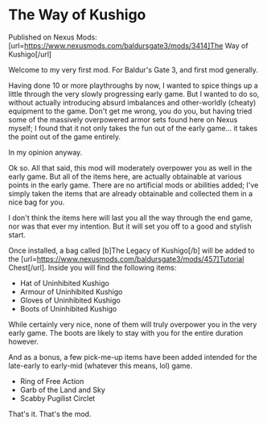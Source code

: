 # The Way of Kushigo

Published on Nexus Mods: [url=https://www.nexusmods.com/baldursgate3/mods/3414]The Way of Kushigo[/url]

Welcome to my very first mod. For Baldur's Gate 3, and first mod generally.

Having done 10 or more playthroughs by now, I wanted to spice things up a little through the very slowly progressing early game. But I wanted to do so, without actually introducing absurd imbalances and other-worldly (cheaty) equipment to the game. Don't get me wrong, you do you, but having tried some of the massively overpowered armor sets found here on Nexus myself; I found that it not only takes the fun out of the early game... it takes the point out of the game entirely.

In my opinion anyway.

Ok so. All that said, this mod will moderately overpower you as well in the early game. But all of the items here, are actually obtainable at various points in the early game. There are no artificial mods or abilities added; I've simply taken the items that are already obtainable and collected them in a nice bag for you.

I don't think the items here will last you all the way through the end game, nor was that ever my intention. But it will set you off to a good and stylish start.

Once installed, a bag called [b]The Legacy of Kushigo[/b] will be added to the [url=https://www.nexusmods.com/baldursgate3/mods/457]Tutorial Chest[/url]. Inside you will find the following items:

- Hat of Uninhibited Kushigo
- Armour of Uninhibited Kushigo
- Gloves of Uninhibited Kushigo
- Boots of Uninhibited Kushigo

While certainly very nice, none of them will truly overpower you in the very early game. The boots are likely to stay with you for the entire duration however.

And as a bonus, a few pick-me-up items have been added intended for the late-early to early-mid (whatever this means, lol) game.

- Ring of Free Action
- Garb of the Land and Sky
- Scabby Pugilist Circlet

That's it. That's the mod.